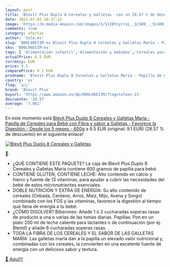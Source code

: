 ```yaml
---
layout: post
title: 'Blevit Plus Duplo 8 Cereales y Galletas  con un 28.57 % de descuento'
date: 2021-07-02 10:37:12
image: 'https://m.media-amazon.com/images/I/51IBYzyr+iL._SL500_._SL400_.jpg'
comments: true
category: ofertas
author: 'tole.es'
slug: 'B00L98EIIM-es Blevit Plus Duplo 8 Cereales y Galletas María - Papilla de...'
sku: 'B00L98EIIM-es'
tags: [ 'Alimentación infantil','Alimentación y bebidas','Cereales para bebé','Cereales y papillas para bebés','bebé','blevit','blevit plus', ]
actualPrice: 6.5 EUR
currency: EUR
price: 6.5
comparePrice: 9.1 EUR
prodname: 'Blevit Plus Duplo 8 Cereales y Galletas María - Papilla de Cereales para Bebé con Fibra y sabor a Galletas - Favorece la Digestión - Desde los 5 meses - 600g'
country: 'es'
flag: '🇪🇸'
brand: 'Blevit Plus'
buyurl: 'https://www.amazon.es/dp/B00L98EIIM/?tag=tolees-21'
descuento: '28.57'
average: '7.861'
---
```


En este momento está [Blevit Plus Duplo 8 Cereales y Galletas María - Papilla de Cereales para Bebé con Fibra y sabor a Galletas - Favorece la Digestión - Desde los 5 meses - 600g](https://www.amazon.es/dp/B00L98EIIM/?tag=tolees-21) a 6.5 EUR (original: 9.1 EUR) (28.57 %  de descuento) en el siguiente enlace!

[![Blevit Plus Duplo 8 Cereales y Galletas ](https://m.media-amazon.com/images/I/51IBYzyr+iL._SL500_._SL400_.jpg)](https://www.amazon.es/dp/B00L98EIIM/?tag=tolees-21)

🔎:

- ¿QUÉ CONTIENE ESTE PAQUETE? La caja de Blevit Plus Duplo 8 Cereales y Galletas María contiene 600 gramos de papilla para bebé.
- CONTIENE GLUTEN, CONTIENE LECHE: Alto contenido en calcio y hierro y fuente de 13 vitaminas, para ayudar a cubrir las necesidades del bebé de estos micronutrientes esenciales.
- DOBLE NUTRICIÓN Y EXTRA DE ENERGÍA: Su alto contenido de cereales (Cebada, Centeno, Arroz, Maíz, Mijo, Avena y Sorgo) combinado con los FOS y las vitaminas, favorece la digestión al tiempo que llena de energía a tu bebé.
- ¿CÓMO DISOLVER? Biberones: Añade 1 ó 2 cucharadas soperas rasas de producto a una o varias de las tomas diarias. Papillas: Pon en un plato 200 ml de leche caliente para lactantes o de continuación (por ej. Blemil) y añade 8 cucharadas soperas rasas.
- TODA LA FIBRA DE LOS CEREALES Y EL SABOR DE LAS GALLETAS MARÍA: Las galletas maría dan a la papilla un elevado valor nutricional y, combinadas con los cereales, la convierten en una excelente fuente de energía con un delicioso sabor y textura.

[🛒 Aquí!!!](https://www.amazon.es/dp/B00L98EIIM/?tag=tolees-21)
